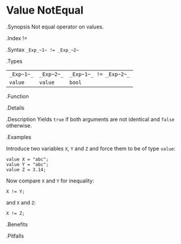 # Value NotEqual

.Synopsis
Not equal operator on values.

.Index
!=

.Syntax
`_Exp_~1~ != _Exp_~2~`

.Types


|              |            |                         |
| --- | --- | --- |
| `_Exp~1~_`   | `_Exp~2~_` | `_Exp~1~_ != _Exp~2~_`  |
| `value`     |  `value`  | `bool`                |


.Function

.Details

.Description
Yields `true` if both arguments are not identical and `false` otherwise.

.Examples

Introduce two variables `X`, `Y` and `Z` and force them to be of type `value`:
```rascal-shell,continue
value X = "abc";
value Y = "abc";
value Z = 3.14;
```
Now compare `X` and `Y` for inequality:
```rascal-shell,continue
X != Y;
```
and `X` and `Z`:
```rascal-shell,continue
X != Z;
```

.Benefits

.Pitfalls

